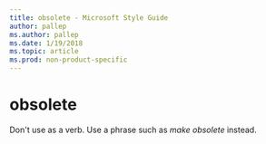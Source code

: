 ```yaml
---
title: obsolete - Microsoft Style Guide
author: pallep
ms.author: pallep
ms.date: 1/19/2018
ms.topic: article
ms.prod: non-product-specific
---
```


# obsolete

Don't use as a verb. Use a phrase such as *make obsolete* instead.
